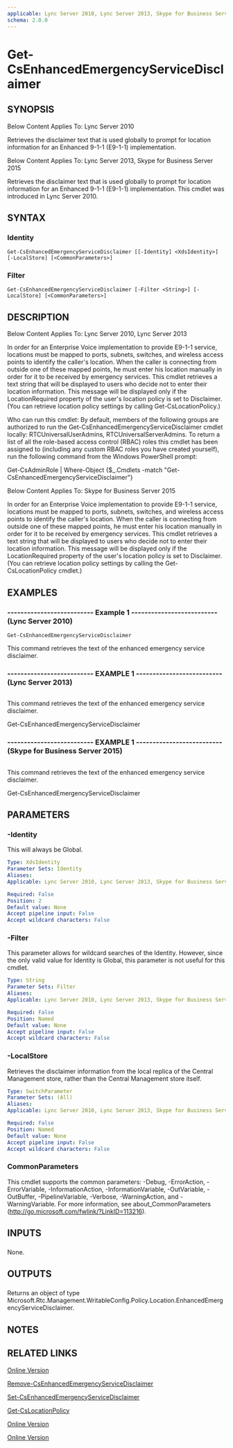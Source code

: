 ```yaml
---
applicable: Lync Server 2010, Lync Server 2013, Skype for Business Server 2015
schema: 2.0.0
---
```


# Get-CsEnhancedEmergencyServiceDisclaimer

## SYNOPSIS
Below Content Applies To: Lync Server 2010

Retrieves the disclaimer text that is used globally to prompt for location information for an Enhanced 9-1-1 (E9-1-1) implementation.

Below Content Applies To: Lync Server 2013, Skype for Business Server 2015

Retrieves the disclaimer text that is used globally to prompt for location information for an Enhanced 9-1-1 (E9-1-1) implementation.
This cmdlet was introduced in Lync Server 2010.



## SYNTAX

### Identity
```
Get-CsEnhancedEmergencyServiceDisclaimer [[-Identity] <XdsIdentity>] [-LocalStore] [<CommonParameters>]
```

### Filter
```
Get-CsEnhancedEmergencyServiceDisclaimer [-Filter <String>] [-LocalStore] [<CommonParameters>]
```

## DESCRIPTION
Below Content Applies To: Lync Server 2010, Lync Server 2013

In order for an Enterprise Voice implementation to provide E9-1-1 service, locations must be mapped to ports, subnets, switches, and wireless access points to identify the caller's location.
When the caller is connecting from outside one of these mapped points, he must enter his location manually in order for it to be received by emergency services.
This cmdlet retrieves a text string that will be displayed to users who decide not to enter their location information.
This message will be displayed only if the LocationRequired property of the user's location policy is set to Disclaimer.
(You can retrieve location policy settings by calling Get-CsLocationPolicy.)

Who can run this cmdlet: By default, members of the following groups are authorized to run the Get-CsEnhancedEmergencyServiceDisclaimer cmdlet locally: RTCUniversalUserAdmins, RTCUniversalServerAdmins.
To return a list of all the role-based access control (RBAC) roles this cmdlet has been assigned to (including any custom RBAC roles you have created yourself), run the following command from the Windows PowerShell prompt:

Get-CsAdminRole | Where-Object {$_.Cmdlets -match "Get-CsEnhancedEmergencyServiceDisclaimer"}

Below Content Applies To: Skype for Business Server 2015

In order for an Enterprise Voice implementation to provide E9-1-1 service, locations must be mapped to ports, subnets, switches, and wireless access points to identify the caller's location.
When the caller is connecting from outside one of these mapped points, he must enter his location manually in order for it to be received by emergency services.
This cmdlet retrieves a text string that will be displayed to users who decide not to enter their location information.
This message will be displayed only if the LocationRequired property of the user's location policy is set to Disclaimer.
(You can retrieve location policy settings by calling the Get-CsLocationPolicy cmdlet.)



## EXAMPLES

### -------------------------- Example 1 -------------------------- (Lync Server 2010)
```
Get-CsEnhancedEmergencyServiceDisclaimer
```

This command retrieves the text of the enhanced emergency service disclaimer.

### -------------------------- EXAMPLE 1 -------------------------- (Lync Server 2013)
```

```

This command retrieves the text of the enhanced emergency service disclaimer.

Get-CsEnhancedEmergencyServiceDisclaimer

### -------------------------- EXAMPLE 1 -------------------------- (Skype for Business Server 2015)
```

```

This command retrieves the text of the enhanced emergency service disclaimer.

Get-CsEnhancedEmergencyServiceDisclaimer

## PARAMETERS

### -Identity
This will always be Global.

```yaml
Type: XdsIdentity
Parameter Sets: Identity
Aliases: 
Applicable: Lync Server 2010, Lync Server 2013, Skype for Business Server 2015

Required: False
Position: 2
Default value: None
Accept pipeline input: False
Accept wildcard characters: False
```

### -Filter
This parameter allows for wildcard searches of the Identity.
However, since the only valid value for Identity is Global, this parameter is not useful for this cmdlet.

```yaml
Type: String
Parameter Sets: Filter
Aliases: 
Applicable: Lync Server 2010, Lync Server 2013, Skype for Business Server 2015

Required: False
Position: Named
Default value: None
Accept pipeline input: False
Accept wildcard characters: False
```

### -LocalStore
Retrieves the disclaimer information from the local replica of the Central Management store, rather than the Central Management store itself.

```yaml
Type: SwitchParameter
Parameter Sets: (All)
Aliases: 
Applicable: Lync Server 2010, Lync Server 2013, Skype for Business Server 2015

Required: False
Position: Named
Default value: None
Accept pipeline input: False
Accept wildcard characters: False
```

### CommonParameters
This cmdlet supports the common parameters: -Debug, -ErrorAction, -ErrorVariable, -InformationAction, -InformationVariable, -OutVariable, -OutBuffer, -PipelineVariable, -Verbose, -WarningAction, and -WarningVariable. For more information, see about_CommonParameters (http://go.microsoft.com/fwlink/?LinkID=113216).

## INPUTS

###  
None.

## OUTPUTS

###  
Returns an object of type Microsoft.Rtc.Management.WritableConfig.Policy.Location.EnhancedEmergencyServiceDisclaimer.

## NOTES

## RELATED LINKS

[Online Version](http://technet.microsoft.com/EN-US/library/b5e3a01e-4056-47a0-9c3c-efdf55a08f69(OCS.14).aspx)

[Remove-CsEnhancedEmergencyServiceDisclaimer]()

[Set-CsEnhancedEmergencyServiceDisclaimer]()

[Get-CsLocationPolicy]()

[Online Version](http://technet.microsoft.com/EN-US/library/b5e3a01e-4056-47a0-9c3c-efdf55a08f69(OCS.15).aspx)

[Online Version](http://technet.microsoft.com/EN-US/library/b5e3a01e-4056-47a0-9c3c-efdf55a08f69(OCS.16).aspx)

